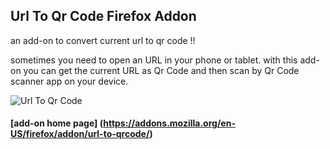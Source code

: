## Url To Qr Code Firefox Addon
an add-on to convert current url to qr code !!


sometimes you need to open an URL in your phone or tablet. with this add-on you can get the current URL as Qr Code and then scan by Qr Code scanner app on your device.

![Url To Qr Code](https://addons.cdn.mozilla.net/user-media/previews/full/160/160028.png?modified=1434268466)
#### [add-on home page] (https://addons.mozilla.org/en-US/firefox/addon/url-to-qrcode/)
